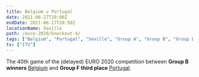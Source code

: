 ```yaml
---
title: Belgium v Portugal
date: 2021-06-27T19:00Z
endDate: 2021-06-27T20:50Z
locationName: Seville
path: /euro-2020/knockout-4/
tags: ["Belgium", "Portugal", "Seville", "Group A", "Group B", "Group D", "Group E", "Group F", "Knockout", "Group of 16", "EURO 2020"]
tv: ["ITV"]
---
```

The 40th game of the (delayed) EURO 2020 competition between **Group B winners** [Belgium](/belgium) and **Group F third place** [Portugal](/portugal).

